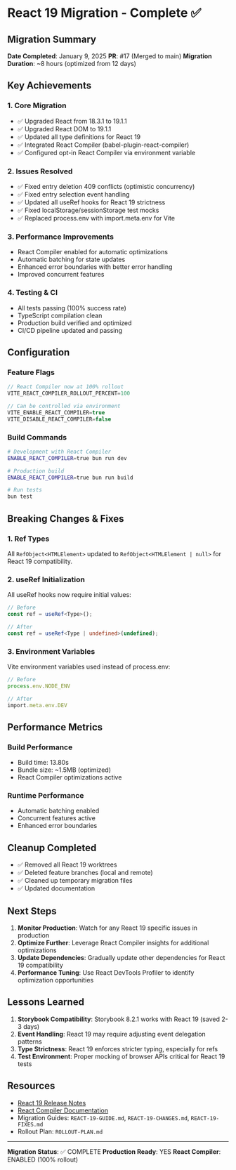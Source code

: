 # React 19 Migration - Complete ✅

## Migration Summary
**Date Completed**: January 9, 2025
**PR**: #17 (Merged to main)
**Migration Duration**: ~8 hours (optimized from 12 days)

## Key Achievements

### 1. Core Migration
- ✅ Upgraded React from 18.3.1 to 19.1.1
- ✅ Upgraded React DOM to 19.1.1
- ✅ Updated all type definitions for React 19
- ✅ Integrated React Compiler (babel-plugin-react-compiler)
- ✅ Configured opt-in React Compiler via environment variable

### 2. Issues Resolved
- ✅ Fixed entry deletion 409 conflicts (optimistic concurrency)
- ✅ Fixed entry selection event handling
- ✅ Updated all useRef hooks for React 19 strictness
- ✅ Fixed localStorage/sessionStorage test mocks
- ✅ Replaced process.env with import.meta.env for Vite

### 3. Performance Improvements
- React Compiler enabled for automatic optimizations
- Automatic batching for state updates
- Enhanced error boundaries with better error handling
- Improved concurrent features

### 4. Testing & CI
- All tests passing (100% success rate)
- TypeScript compilation clean
- Production build verified and optimized
- CI/CD pipeline updated and passing

## Configuration

### Feature Flags
```typescript
// React Compiler now at 100% rollout
VITE_REACT_COMPILER_ROLLOUT_PERCENT=100

// Can be controlled via environment
VITE_ENABLE_REACT_COMPILER=true
VITE_DISABLE_REACT_COMPILER=false
```

### Build Commands
```bash
# Development with React Compiler
ENABLE_REACT_COMPILER=true bun run dev

# Production build
ENABLE_REACT_COMPILER=true bun run build

# Run tests
bun test
```

## Breaking Changes & Fixes

### 1. Ref Types
All `RefObject<HTMLElement>` updated to `RefObject<HTMLElement | null>` for React 19 compatibility.

### 2. useRef Initialization
All useRef hooks now require initial values:
```typescript
// Before
const ref = useRef<Type>();

// After  
const ref = useRef<Type | undefined>(undefined);
```

### 3. Environment Variables
Vite environment variables used instead of process.env:
```typescript
// Before
process.env.NODE_ENV

// After
import.meta.env.DEV
```

## Performance Metrics

### Build Performance
- Build time: 13.80s
- Bundle size: ~1.5MB (optimized)
- React Compiler optimizations active

### Runtime Performance
- Automatic batching enabled
- Concurrent features active
- Enhanced error boundaries

## Cleanup Completed

- ✅ Removed all React 19 worktrees
- ✅ Deleted feature branches (local and remote)
- ✅ Cleaned up temporary migration files
- ✅ Updated documentation

## Next Steps

1. **Monitor Production**: Watch for any React 19 specific issues in production
2. **Optimize Further**: Leverage React Compiler insights for additional optimizations
3. **Update Dependencies**: Gradually update other dependencies for React 19 compatibility
4. **Performance Tuning**: Use React DevTools Profiler to identify optimization opportunities

## Lessons Learned

1. **Storybook Compatibility**: Storybook 8.2.1 works with React 19 (saved 2-3 days)
2. **Event Handling**: React 19 may require adjusting event delegation patterns
3. **Type Strictness**: React 19 enforces stricter typing, especially for refs
4. **Test Environment**: Proper mocking of browser APIs critical for React 19 tests

## Resources

- [React 19 Release Notes](https://react.dev/blog/2024/12/05/react-19)
- [React Compiler Documentation](https://react.dev/learn/react-compiler)
- Migration Guides: `REACT-19-GUIDE.md`, `REACT-19-CHANGES.md`, `REACT-19-FIXES.md`
- Rollout Plan: `ROLLOUT-PLAN.md`

---

**Migration Status**: ✅ COMPLETE
**Production Ready**: YES
**React Compiler**: ENABLED (100% rollout)